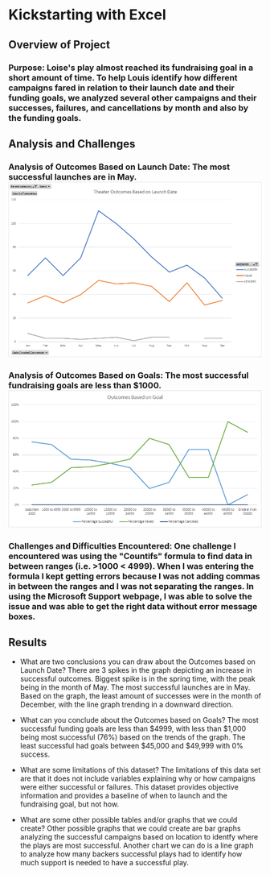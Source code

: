 # Kickstarting with Excel

## Overview of Project

### Purpose: Loise's play almost reached its fundraising goal in a short amount of time. To help Louis identify how different campaigns fared in relation to their launch date and their funding goals, we analyzed several other campaigns and their successes, failures, and cancellations by month and also by the funding goals.

## Analysis and Challenges

### Analysis of Outcomes Based on Launch Date: The most successful launches are in May. ![Outcomes_vs_Goals](https://github.com/becca0316/Kickstarter_Challenge/blob/main/Resources/Theater_Outcomes_vs_Launch.png)  

### Analysis of Outcomes Based on Goals: The most successful fundraising goals are less than $1000. ![Theater_Outcomes_vs_Launch](https://github.com/becca0316/Kickstarter_Challenge/blob/main/Resources/Outcomes_vs_Goals.png)

### Challenges and Difficulties Encountered: One challenge I encountered was using the "Countifs" formula to find data in between ranges (i.e. >1000 < 4999). When I was entering the formula I kept getting errors because I was not adding commas in between the ranges and I was not separating the ranges. In using the Microsoft Support webpage, I was able to solve the issue and was able to get the right data without error message boxes.  

## Results

- What are two conclusions you can draw about the Outcomes based on Launch Date? There are 3 spikes in the graph depicting an increase in successful outcomes. Biggest spike is in the spring time, with the peak being in the month of May. The most successful launches are in May. Based on the graph, the least amount of successes were in the month of December, with the line graph trending in a downward direction.

- What can you conclude about the Outcomes based on Goals? The most successful funding goals are less than $4999, with less than $1,000 being most successful (76%) based on the trends of the graph. The least successful had goals between $45,000 and $49,999 with 0% success. 

- What are some limitations of this dataset? The limitations of this data set are that it does not include variables explaining why or how campaigns were either successful or failures. This dataset provides objective information and provides a baseline of when to launch and the fundraising goal, but not how.

- What are some other possible tables and/or graphs that we could create? Other possible graphs that we could create are bar graphs analyzing the successful campaigns based on location to identfy where the plays are most successful. Another chart we can do is a line graph to analyze how many backers successful plays had to identify how much support is needed to have a successful play.
